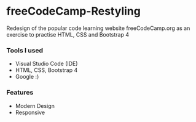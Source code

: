 # freeCodeCamp-Restyling

Redesign of the popular code learning website freeCodeCamp.org as an exercise to practise HTML, CSS and Bootstrap 4

### Tools I used

- Visual Studio Code (IDE)
- HTML, CSS, Bootstrap 4
- Google :)

### Features

- Modern Design
- Responsive
